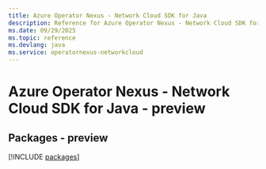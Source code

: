 ```yaml
---
title: Azure Operator Nexus - Network Cloud SDK for Java
description: Reference for Azure Operator Nexus - Network Cloud SDK for Java
ms.date: 09/29/2025
ms.topic: reference
ms.devlang: java
ms.service: operatornexus-networkcloud
---
```

# Azure Operator Nexus - Network Cloud SDK for Java - preview
## Packages - preview
[!INCLUDE [packages](operator-nexus---network-cloud-index.md)]